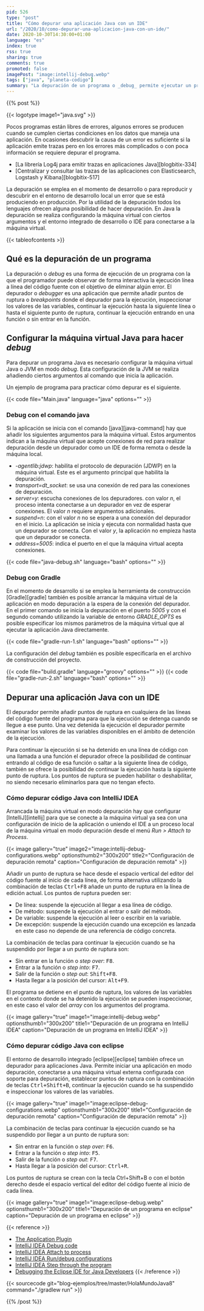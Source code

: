 ```yaml
---
pid: 526
type: "post"
title: "Cómo depurar una aplicación Java con un IDE"
url: "/2020/10/como-depurar-una-aplicacion-java-con-un-ide/"
date: 2020-10-30T14:30:00+01:00
language: "es"
index: true
rss: true
sharing: true
comments: true
promoted: false
imagePost: "image:intellij-debug.webp"
tags: ["java", "planeta-codigo"]
summary: "La depuración de un programa o _debug_ permite ejecutar un programa de forma interactiva, paso a paso y examinar los valores de las variables. Esto proporciona valiosa información que permite comprobar el correcto funcionamiento de un programa o descubrir la causa de un error del que las trazas no proporcionan información suficiente. Los depuradores o _debuggers_ son las aplicaciones que ejecutan el programa en modo depuración, permiten establecer puntos de ruptura, continuar la ejecución paso a paso o hasta el siguiente punto de ruptura e inspeccionar los valores de las variables. Los entornos integrados de desarrollo o IDE de Java como IntelliJ IDEA y eclipse ofrecen soporte para hacer depuración."
---
```


{{% post %}}

{{< logotype image1="java.svg" >}}

Pocos programas están libres de errores, algunos errores se producen cuando se cumplen ciertas condiciones en los datos que maneja una aplicación. En ocasiones descubrir la causa de un error es suficiente si la aplicación emite trazas pero en los errores más complicados o con poca información se requiere depurar el programa.

* [La librería Log4j para emitir trazas en aplicaciones Java][blogbitix-334]
* [Centralizar y consultar las trazas de las aplicaciones con Elasticsearch, Logstash y Kibana][blogbitix-517]

La depuración se emplea en el momento de desarrollo o para reproducir y descubrir en el entorno de desarrollo local un error que se está produciendo en producción. Por la utilidad de la depuración todos los lenguajes ofrecen alguna posibilidad de hacer depuración. En Java la depuración se realiza configurando la máquina virtual con ciertos argumentos y el entorno integrado de desarrollo o IDE para conectarse a la máquina virtual.

{{< tableofcontents >}}

## Qué es la depuración de un programa

La depuración o _debug_ es una forma de ejecución de un programa con la que el programador puede observar de forma interactiva la ejecución línea a línea del código fuente con el objetivo de eliminar algún error. El depurador o _debugger_ es una aplicación que permite añadir puntos de ruptura o _breakpoints_ donde el depurador para la ejecución, inspeccionar los valores de las variables, continuar la ejecución hasta la siguiente línea o hasta el siguiente punto de ruptura, continuar la ejecución entrando en una función o sin entrar en la función.

## Configurar la máquina virtual Java para hacer _debug_

Para depurar un programa Java es necesario configurar la máquina virtual Java o JVM en modo _debug_. Esta configuración de la JVM se realiza añadiendo ciertos argumentos al comando que inicia la aplicación.

Un ejemplo de programa para practicar cómo depurar es el siguiente.

{{< code file="Main.java" language="java" options="" >}}

### Debug con el comando java

Si la aplicación se inicia con el comando [java][java-command] hay que añadir los siguientes argumentos para la máquina virtual. Estos argumentos indican a la máquina virtual que acepte conexiones de red para realizar depuración desde un depurador como un IDE de forma remota o desde la máquina local.

* _-agentlib:jdwp_: habilita el protocolo de depuración (JDWP) en la máquina virtual. Este es el argumento principal que habilita la depuración.
* _transport=dt_socket_: se usa una conexión de red para las conexiones de depuración.
* _server=y_: escucha conexiones de los depuradores. con valor _n_, el proceso intenta conectarse a un depurador en vez de esperar conexiones. El valor _n_ requiere argumentos adicionales.
* _suspend=n_: con el valor _n_ no se espera a una conexión del depurador en el inicio. La aplicación se inicia y ejecuta con normalidad hasta que un depurador se conecta. Con el valor _y_, la aplicación no empieza hasta que un depurador se conecta.
* _address=5005_: indica el puerto en el que la máquina virtual acepta conexiones.

{{< code file="java-debug.sh" language="bash" options="" >}}

### Debug con Gradle

En el momento de desarrollo si se emplea la herramienta de construcción [Gradle][gradle] también es posible arrancar la máquina virtual de la aplicación en modo depuración a la espera de la conexión del depurador. En el primer comando se inicia la depuración en el puerto _5005_ y con el segundo comando utilizando la variable de entorno _GRADLE\_OPTS_ es posible especificar los mismos parámetros de la máquina virtual que al ejecutar la aplicación Java directamente.

{{< code file="gradle-run-1.sh" language="bash" options="" >}}

La configuración del _debug_ también es posible especificarla en el archivo de construcción del proyecto.

{{< code file="build.gradle" language="groovy" options="" >}}
{{< code file="gradle-run-2.sh" language="bash" options="" >}}

## Depurar una aplicación Java con un IDE

El depurador permite añadir puntos de ruptura en cualquiera de las líneas del código fuente del programa para que la ejecución se detenga cuando se llegue a ese punto. Una vez detenida la ejecución el depurador permite examinar los valores de las variables disponibles en el ámbito de detención de la ejecución.

Para continuar la ejecución si se ha detenido en una línea de código con una llamada a una función el depurador ofrece la posibilidad de continuar entrando al código de esa función o saltar a la siguiente línea de código, también se ofrece la posibilidad de continuar la ejecución hasta la siguiente punto de ruptura. Los puntos de ruptura se pueden habilitar o deshabilitar, no siendo necesario eliminarlos para que no tengan efecto.

### Cómo depurar código Java con IntelliJ IDEA

Arrancada la máquina virtual en modo depuración hay que configurar [IntelliJ][intellij] para que se conecte a la máquina virtual ya sea con una configuración de inicio de la aplicación o uniendo el IDE a un proceso local de la máquina virtual en modo depuración desde el menú _Run > Attach to Process_.

{{< image
    gallery="true"
    image2="image:intellij-debug-configurations.webp" optionsthumb2="300x200" title2="Configuración de depuración remota"
    caption="Configuración de depuración remota" >}}

Añadir un punto de ruptura se hace desde el espacio vertical del editor del código fuente al inicio de cada línea, de forma alternativa utilizando la combinación de teclas <kbd>Ctrl+F8</kbd> añade un punto de ruptura en la línea de edición actual. Los puntos de ruptura pueden ser:

* De línea: suspende la ejecución al llegar a esa línea de código.
* De método: suspende la ejecución al entrar o salir del método.
* De variable: suspende la ejecución al leer o escribir en la variable.
* De excepción: suspende la ejecución cuando una excepción es lanzada en este caso no depende de una referencia de código concreta.

La combinación de teclas para continuar la ejecución cuando se ha suspendido por llegar a un punto de ruptura son:

* Sin entrar en la función o _step over_: <kbd>F8</kbd>.
* Entrar a la función o _step into_: <kbd>F7</kbd>.
* Salir de la función o _step out_: <kbd>Shift+F8</kbd>.
* Hasta llegar a la posición del cursor: <kbd>Alt+F9</kbd>.

El programa se detiene en el punto de ruptura, los valores de las variables en el contexto donde se ha detenido la ejecución se pueden inspeccionar, en este caso el valor del _array_ con los argumentos del programa.

{{< image
    gallery="true"
    image1="image:intellij-debug.webp" optionsthumb1="300x200" title1="Depuración de un programa en IntelliJ IDEA"
    caption="Depuración de un programa en IntelliJ IDEA" >}}

### Cómo depurar código Java con eclipse

El entorno de desarrollo integrado [eclipse][eclipse] también ofrece un depurador para aplicaciones Java. Permite iniciar una aplicación en modo depuración, conectarse a una máquina virtual externa configurada con soporte para depuración, establecer puntos de ruptura con la combinación de teclas <kbd>Ctrl+Shift+B</kbd>, continuar la ejecución cuando se ha suspendido e inspeccionar los valores de las variables.

{{< image
    gallery="true"
    image1="image:eclipse-debug-configurations.webp" optionsthumb1="300x200" title1="Configuración de depuración remota"
    caption="Configuración de depuración remota" >}}

La combinación de teclas para continuar la ejecución cuando se ha suspendido por llegar a un punto de ruptura son:

* Sin entrar en la función o _step over_: <kbd>F6</kbd>.
* Entrar a la función o _step into_: <kbd>F5</kbd>.
* Salir de la función o _step out_: <kbd>F7</kbd>.
* Hasta llegar a la posición del cursor: <kbd>Ctrl+R</kbd>.

Los puntos de ruptura se crean con la tecla Ctrl+Shift+B o con el botón derecho desde el espacio vertical del editor del código fuente al inicio de cada línea.

{{< image
    gallery="true"
    image1="image:eclipse-debug.webp" optionsthumb1="300x200" title1="Depuración de un programa en eclipse"
    caption="Depuración de un programa en eclipse" >}}

{{< reference >}}
* [The Application Plugin](https://docs.gradle.org/current/userguide/application_plugin.html)
* [IntelliJ IDEA Debug code](https://www.jetbrains.com/help/idea/debugging-code.html)
* [IntelliJ IDEA Attach to process](https://www.jetbrains.com/help/idea/attaching-to-local-process.html)
* [IntelliJ IDEA Run/debug configurations](https://www.jetbrains.com/help/idea/run-debug-configuration.html)
* [IntelliJ IDEA Step through the program](https://www.jetbrains.com/help/idea/stepping-through-the-program.html#smart-step-into)
* [Debugging the Eclipse IDE for Java Developers](https://www.eclipse.org/community/eclipse_newsletter/2017/june/article1.php)
{{< /reference >}}

{{< sourcecode git="blog-ejemplos/tree/master/HolaMundoJava8" command="./gradlew run" >}}

{{% /post %}}
